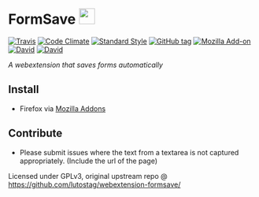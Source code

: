 # FormSave <img src="https://cdn.rawgit.com/lutostag/webextension-formsave/master/formsave/icons/icon.svg" alt="" width="32" height="32">
[![Travis](https://img.shields.io/travis/lutostag/webextension-formsave.svg)](https://travis-ci.org/lutostag/webextension-formsave) [![Code Climate](https://img.shields.io/codeclimate/github/lutostag/webextension-formsave.svg)](https://codeclimate.com/github/lutostag/webextension-formsave/) [![Standard Style](https://img.shields.io/badge/code%20style-standard-brightgreen.svg)](https://standardjs.com/) [![GitHub tag](https://img.shields.io/github/tag/lutostag/webextension-formsave.svg)](https://github.com/lutostag/webextension-formsave/) [![Mozilla Add-on](https://img.shields.io/amo/v/formsave.svg)](https://addons.mozilla.org/en-US/firefox/addon/formsave/) [![David](https://img.shields.io/david/lutostag/webextension-formsave.svg)](https://david-dm.org/lutostag/webextension-formsave) [![David](https://img.shields.io/david/dev/lutostag/webextension-formsave.svg)](https://david-dm.org/lutostag/webextension-formsave?type=dev)

*A webextension that saves forms automatically*

## Install
* Firefox via [Mozilla Addons](https://addons.mozilla.org/en-US/firefox/addon/formsave/)

## Contribute
* Please submit issues where the text from a textarea is not captured appropriately. (Include the url of the page)

Licensed under GPLv3, original upstream repo @ https://github.com/lutostag/webextension-formsave/

